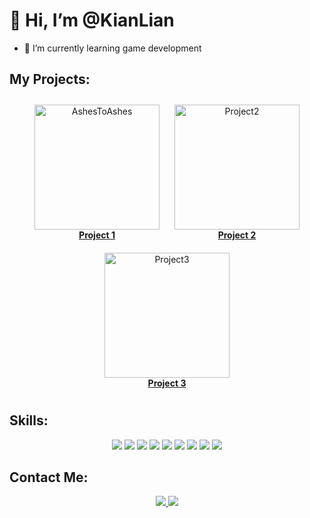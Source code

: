 # 👋 Hi, I’m @KianLian
- 🌱 I’m currently learning game development

## My Projects:

<p align="center">
  <!-- Project 1 -->
  <a href="https://github.com/KianLian/AshesToAshes" style="display: inline-block; margin: 10px;">
    <img src="https://github.com/KianLian/yourrepo/blob/main/images/project1.gif" alt="AshesToAshes" width="200"/>
    <br>
    <strong>Project 1</strong>
  </a>
  <!-- Project 2 -->
  <a href="https://github.com/KianLian/project2" style="display: inline-block; margin: 10px;">
    <img src="https://github.com/KianLian/yourrepo/blob/main/images/project2.gif" alt="Project2" width="200"/>
    <br>
    <strong>Project 2</strong>
  </a>
  <!-- Project 3 -->
  <a href="https://github.com/KianLian/project3" style="display: inline-block; margin: 10px;">
    <img src="https://github.com/KianLian/yourrepo/blob/main/images/project3.gif" alt="Project3" width="200"/>
    <br>
    <strong>Project 3</strong>
  </a>
</p>

## Skills:
<p align="center">
  <!-- Existing Skills -->
  <img src="https://img.shields.io/badge/Unity-100000?style=for-the-badge&logo=unity&logoColor=white"/>
  <img src="https://img.shields.io/badge/C Sharp-239120?style=for-the-badge&logo=c-sharp&logoColor=white"/>
  <img src="https://img.shields.io/badge/Blender-F5792A?style=for-the-badge&logo=blender&logoColor=white"/>
  <img src="https://img.shields.io/badge/GitHub-181717?style=for-the-badge&logo=github&logoColor=white"/>
  <!-- New Skills -->
  <img src="https://img.shields.io/badge/Java-007396?style=for-the-badge&logo=java&logoColor=white"/>
  <img src="https://img.shields.io/badge/C++-00599C?style=for-the-badge&logo=cplusplus&logoColor=white"/>
  <img src="https://img.shields.io/badge/C-239120?style=for-the-badge&logo=c&logoColor=white"/>
  <img src="https://img.shields.io/badge/Python-3776AB?style=for-the-badge&logo=python&logoColor=white"/>
  <img src="https://img.shields.io/badge/Unreal Engine-313131?style=for-the-badge&logo=unrealengine&logoColor=white"/>
</p>

## Contact Me:
<p align="center">
  <a href="mailto:kianlian@example.com">
    <img src="https://img.shields.io/badge/Email-D14836?style=for-the-badge&logo=gmail&logoColor=white"/>
  </a>
  <a href="https://www.linkedin.com/in/kianlian">
    <img src="https://img.shields.io/badge/LinkedIn-0077B5?style=for-the-badge&logo=linkedin&logoColor=white"/>
  </a>
</p>

<!---
KianLian/KianLian is a ✨ special ✨ repository because its `README.md` (this file) appears on your GitHub profile.
You can click the Preview link to take a look at your changes.
--->
